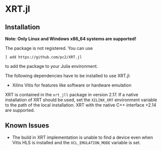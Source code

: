 # XRT.jl

## Installation

**Note: Only Linux and Windows x86_64 systems are supported!**

The package is not registered. You can use
```
] add https://github.com/pc2/XRT.jl
```
to add the package to your Julia environment.

The following dependencies have to be installed to use XRT.jl:

- Xilinx Vitis for features like software or hardware emulation

XRT is contained in the `xrt_jll` package in version 2.17.
If a native installation of XRT should be used, set the `XILINX_XRT` environment variable to the path of the local installation.
XRT with the native C++ interface +2.14 are supported.

## Known Issues

- The build in XRT implementation is unable to find a device even when Vitis HLS is installed and the `XCL_EMULATION_MODE` variable is set.
